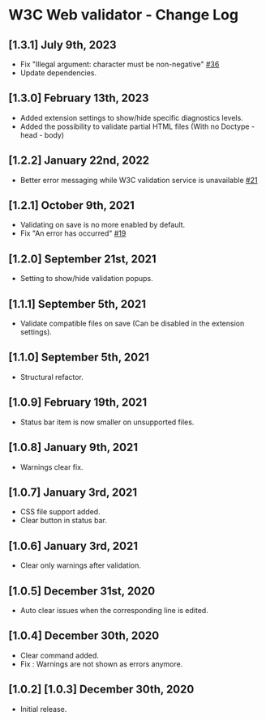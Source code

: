 # W3C Web validator - Change Log

## [1.3.1] July 9th, 2023

- Fix "Illegal argument: character must be non-negative" [#36](https://github.com/celian-rib/vscode-webvalidation-extension/issues/36)
- Update dependencies.

## [1.3.0] February 13th, 2023

- Added extension settings to show/hide specific diagnostics levels.
- Added the possibility to validate partial HTML files (With no Doctype - head - body)

## [1.2.2] January 22nd, 2022

- Better error messaging while W3C validation service is unavailable [#21](https://github.com/celian-rib/vscode-webvalidation-extension/issues/21)

## [1.2.1] October 9th, 2021

- Validating on save is no more enabled by default.
- Fix "An error has occurred" [#19](https://github.com/celian-rib/vscode-webvalidation-extension/issues/19)

## [1.2.0] September 21st, 2021

- Setting to show/hide validation popups.

## [1.1.1] September 5th, 2021

- Validate compatible files on save (Can be disabled in the extension settings).

## [1.1.0] September 5th, 2021

- Structural refactor.

## [1.0.9] February 19th, 2021

- Status bar item is now smaller on unsupported files.

## [1.0.8] January 9th, 2021

- Warnings clear fix.

## [1.0.7] January 3rd, 2021

- CSS file support added.
- Clear button in status bar.

## [1.0.6] January 3rd, 2021

- Clear only warnings after validation.

## [1.0.5] December 31st, 2020

- Auto clear issues when the corresponding line is edited.

## [1.0.4] December 30th, 2020

- Clear command added.
- Fix : Warnings are not shown as errors anymore.

## [1.0.2] [1.0.3] December 30th, 2020

- Initial release.
